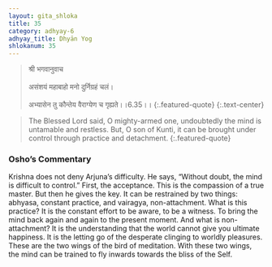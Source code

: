 ```yaml
---
layout: gita_shloka
title: 35
category: adhyay-6
adhyay_title: Dhyān Yog
shlokanum: 35
---
```


> श्री भगवानुवाच<br><br>असंशयं महाबाहो मनो दुर्निग्रहं चलं।<br><br>अभ्यासेन तु कौन्तेय वैराग्येण च गृह्यते।।6.35।।
{:.featured-quote} 
{:.text-center}

> The Blessed Lord said, O mighty-armed one, undoubtedly the mind is untamable and restless. But, O son of Kunti, it can be brought under control through practice and detachment.
{:.featured-quote}

### Osho’s Commentary
Krishna does not deny Arjuna’s difficulty. He says, “Without doubt, the mind is difficult to control.” First, the acceptance. This is the compassion of a true master.
But then he gives the key. It can be restrained by two things: abhyasa, constant practice, and vairagya, non-attachment.
What is this practice? It is the constant effort to be aware, to be a witness. To bring the mind back again and again to the present moment. And what is non-attachment? It is the understanding that the world cannot give you ultimate happiness. It is the letting go of the desperate clinging to worldly pleasures.
These are the two wings of the bird of meditation. With these two wings, the mind can be trained to fly inwards towards the bliss of the Self.
